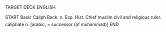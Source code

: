 TARGET DECK
ENGLISH

START
Basic
Caliph
Back: n. Esp. Hist. Chief muslim civil and religious ruler.  caliphate n. [arabic, = successor (of muhammad)]
END
